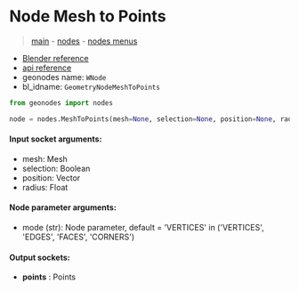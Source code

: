 # Node Mesh to Points

> [main](../structure.md) - [nodes](nodes.md) - [nodes menus](nodes_menus.md)

- [Blender reference](https://docs.blender.org/manual/en/latest/modeling/geometry_nodes/mesh/mesh_to_points.html)
- [api reference](https://docs.blender.org/api/current/bpy.types.GeometryNodeMeshToPoints.html)
- geonodes name: `WNode`
- bl_idname: `GeometryNodeMeshToPoints`

```python
from geonodes import nodes

node = nodes.MeshToPoints(mesh=None, selection=None, position=None, radius=None, mode='VERTICES')
```

#### Input socket arguments:

- mesh: Mesh
- selection: Boolean
- position: Vector
- radius: Float

#### Node parameter arguments:

- mode (str): Node parameter, default = 'VERTICES' in ('VERTICES', 'EDGES', 'FACES', 'CORNERS')

#### Output sockets:

- **points** : Points

